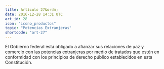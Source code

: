 ```yaml
---
title: Artículo 27&ordm;
date: 2016-12-28 14:31 UTC
art_id: 28
icon: "icono_productos"
topic: "Potencias Extranjeras"
shortcode: "art-27"
---
```

El Gobierno federal está obligado a afianzar sus relaciones de paz y comercio con las potencias extranjeras por medio de tratados que estén en conformidad con los principios de derecho público establecidos en esta Constitución.
